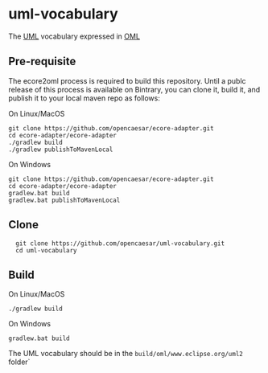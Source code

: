 # uml-vocabulary
The [UML](https://www.omg.org/spec/UML/) vocabulary expressed in [OML](https://opencaesar.github.io/oml/)

## Pre-requisite
The ecore2oml process is required to build this repository. Until a publc release of this process is available on Bintrary, you can clone it, build it, and publish it to your local maven repo as follows:

On Linux/MacOS
```
git clone https://github.com/opencaesar/ecore-adapter.git
cd ecore-adapter/ecore-adapter
./gradlew build
./gradlew publishToMavenLocal
```
On Windows
```
git clone https://github.com/opencaesar/ecore-adapter.git
cd ecore-adapter/ecore-adapter
gradlew.bat build
gradlew.bat publishToMavenLocal
```

## Clone
```
  git clone https://github.com/opencaesar/uml-vocabulary.git
  cd uml-vocabulary
```

## Build
On Linux/MacOS
```
./gradlew build
```
On Windows
```
gradlew.bat build
```
The UML vocabulary should be in the `build/oml/www.eclipse.org/uml2` folder`
